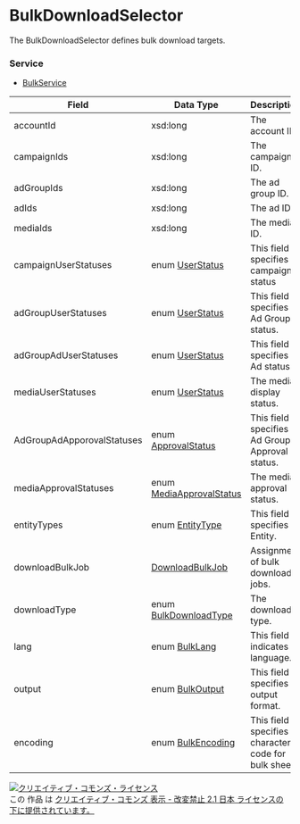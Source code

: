 # BulkDownloadSelector
The BulkDownloadSelector defines bulk download targets.
### Service
+ [BulkService](../services/BulkService.md)

| Field | Data Type | Description | Restriction | 
|---|---|---|---|
| accountId| xsd:long| The account ID.| Req |
| campaignIds| xsd:long| The campaign ID.| Opt |
| adGroupIds| xsd:long| The ad group ID.| Opt |
| adIds| xsd:long| The ad ID.| Opt |
| mediaIds| xsd:long| The media ID.| Opt |
| campaignUserStatuses| enum <a href="./UserStatus.md">UserStatus</a>| This field specifies campaign status| Opt |
| adGroupUserStatuses| enum <a href="./UserStatus.md">UserStatus</a>| This field specifies Ad Group status.| Opt |
| adGroupAdUserStatuses| enum <a href="./UserStatus.md">UserStatus</a>| This field specifies Ad status.| Opt |
| mediaUserStatuses| enum <a href="./UserStatus.md">UserStatus</a>| The media display status.| Opt |
| AdGroupAdApporovalStatuses| enum <a href="./ApprovalStatus.md">ApprovalStatus</a>| This field specifies Ad Group Approval status.| Opt |
| mediaApprovalStatuses| enum <a href="./MediaApprovalStatus.md">MediaApprovalStatus</a>| The media approval status.| Opt |
| entityTypes| enum <a href="./EntityType.md">EntityType</a>| This field specifies Entity.| Opt |
| downloadBulkJob| <a href="./DownloadBulkJob.md">DownloadBulkJob</a>| Assignment of bulk download jobs.| Opt |
| downloadType| enum <a href="./BulkDownloadType.md">BulkDownloadType</a>| The download type.| Req |
| lang| enum <a href="./BulkLang.md">BulkLang</a>| This field indicates language.| Opt |
| output| enum <a href="./BulkOutput.md">BulkOutput</a>| This field specifies output format.| Req |
| encoding| enum <a href="./BulkEncoding.md">BulkEncoding</a>| This field specifies character code for bulk sheet.| Req |
<a rel="license" href="http://creativecommons.org/licenses/by-nd/2.1/jp/"><img alt="クリエイティブ・コモンズ・ライセンス" style="border-width:0" src="https://i.creativecommons.org/l/by-nd/2.1/jp/88x31.png" /></a><br />この 作品 は <a rel="license" href="http://creativecommons.org/licenses/by-nd/2.1/jp/">クリエイティブ・コモンズ 表示 - 改変禁止 2.1 日本 ライセンスの下に提供されています。</a>
